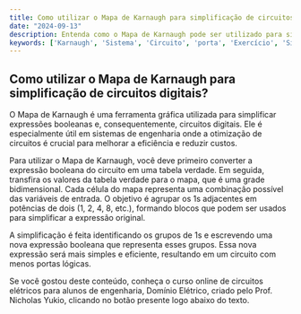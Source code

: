 ```yaml
---
title: Como utilizar o Mapa de Karnaugh para simplificação de circuitos digitais?
date: "2024-09-13"
description: Entenda como o Mapa de Karnaugh pode ser utilizado para simplificar circuitos digitais em sistemas de engenharia.
keywords: ['Karnaugh', 'Sistema', 'Circuito', 'porta', 'Exercício', 'Simplificação', 'Mapa']
---
```


## Como utilizar o Mapa de Karnaugh para simplificação de circuitos digitais?

O Mapa de Karnaugh é uma ferramenta gráfica utilizada para simplificar expressões booleanas e, consequentemente, circuitos digitais. Ele é especialmente útil em sistemas de engenharia onde a otimização de circuitos é crucial para melhorar a eficiência e reduzir custos.

Para utilizar o Mapa de Karnaugh, você deve primeiro converter a expressão booleana do circuito em uma tabela verdade. Em seguida, transfira os valores da tabela verdade para o mapa, que é uma grade bidimensional. Cada célula do mapa representa uma combinação possível das variáveis de entrada. O objetivo é agrupar os 1s adjacentes em potências de dois (1, 2, 4, 8, etc.), formando blocos que podem ser usados para simplificar a expressão original.

A simplificação é feita identificando os grupos de 1s e escrevendo uma nova expressão booleana que representa esses grupos. Essa nova expressão será mais simples e eficiente, resultando em um circuito com menos portas lógicas.

Se você gostou deste conteúdo, conheça o curso online de circuitos elétricos para alunos de engenharia, Domínio Elétrico, criado pelo Prof. Nicholas Yukio, clicando no botão presente logo abaixo do texto.